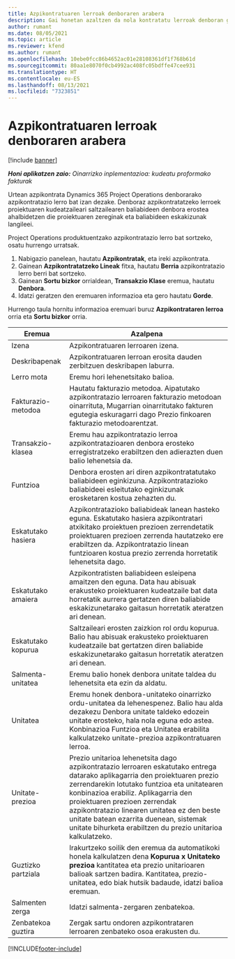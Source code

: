 ```yaml
---
title: Azpikontratuaren lerroak denboraren arabera
description: Gai honetan azaltzen da nola kontratatu lerroak denboran grabatzeko eta saltzaileek denbora erostea erregistratzeko.
author: rumant
ms.date: 08/05/2021
ms.topic: article
ms.reviewer: kfend
ms.author: rumant
ms.openlocfilehash: 10ebe0fcc86b4652ac01e28108361df1f768b61d
ms.sourcegitcommit: 80aa1e8070f0cb4992ac408fc05bdffe47cee931
ms.translationtype: HT
ms.contentlocale: eu-ES
ms.lasthandoff: 08/13/2021
ms.locfileid: "7323851"
---
```

# <a name="subcontract-lines-for-time"></a>Azpikontratuaren lerroak denboraren arabera

[!include [banner](../../includes/dataverse-preview.md)]

_**Honi aplikatzen zaio:** Oinarrizko inplementazioa: kudeatu proformako fakturak_

Urtean azpikontrata Dynamics 365 Project Operations denborarako azpikontratazio lerro bat izan dezake. Denboraz azpikontratatzeko lerroek proiektuaren kudeatzaileari saltzailearen baliabideen denbora erostea ahalbidetzen die proiektuaren zereginak eta baliabideen eskakizunak langileei.

Project Operations produktuentzako azpikontratazio lerro bat sortzeko, osatu hurrengo urratsak.

1. Nabigazio panelean, hautatu **Azpikontratak**, eta ireki azpikontrata.
2. Gainean **Azpikontratatzeko Lineak** fitxa, hautatu **Berria** azpikontratazio lerro berri bat sortzeko.
3. Gainean **Sortu bizkor** orrialdean, **Transakzio Klase** eremua, hautatu **Denbora**.
4. Idatzi geratzen den eremuaren informazioa eta gero hautatu **Gorde**.

  Hurrengo taula hornitu informazioa eremuari buruz **Azpikontrataren lerroa** orria eta **Sortu bizkor** orria.

| **Eremua** | **Azalpena** |
| --- | --- |
| Izena | Azpikontratuaren lerroaren izena. |
| Deskribapenak | Azpikontratuaren lerroan erosita dauden zerbitzuen deskribapen laburra. | 
| Lerro mota | Eremu hori lehenetsitako balioa.  |
| Fakturazio-metodoa | Hautatu fakturazio metodoa. Aipatutako azpikontratazio lerroaren fakturazio metodoan oinarrituta, Mugarrian oinarritutako fakturen egutegia eskuragarri dago Prezio finkoaren fakturazio metodoarentzat. |
| Transakzio-klasea | Eremu hau azpikontratazio lerroa azpikontratazioaren denbora erosteko erregistratzeko erabiltzen den adierazten duen balio lehenetsia da. |
| Funtzioa | Denbora erosten ari diren azpikontratatutako baliabideen eginkizuna. Azpikontratazioko baliabideei esleitutako eginkizunak erosketaren kostua zehazten du. |
| Eskatutako hasiera | Azpikontratazioko baliabideak lanean hasteko eguna. Eskatutako hasiera azpikontratari atxikitako proiektuen prezioen zerrendetatik proiektuaren prezioen zerrenda hautatzeko ere erabiltzen da. Azpikontratazio linean funtzioaren kostua prezio zerrenda horretatik lehenetsita dago. |
| Eskatutako amaiera | Azpikontratisten baliabideen esleipena amaitzen den eguna. Data hau abisuak erakusteko proiektuaren kudeatzaile bat data horretatik aurrera gertatzen diren baliabide eskakizunetarako gaitasun horretatik ateratzen ari denean. |
| Eskatutako kopurua | Saltzaileari erosten zaizkion rol ordu kopurua. Balio hau abisuak erakusteko proiektuaren kudeatzaile bat gertatzen diren baliabide eskakizunetarako gaitasun horretatik ateratzen ari denean. |
| Salmenta-unitatea | Eremu balio honek denbora unitate taldea du lehenetsita eta ezin da aldatu.  |
| Unitatea | Eremu honek denbora-unitateko oinarrizko ordu-unitatea da lehenespenez. Balio hau alda dezakezu Denbora unitate taldeko edozein unitate erosteko, hala nola eguna edo astea. Konbinazioa Funtzioa eta Unitatea erabilita kalkulatzeko unitate-prezioa azpikontratuaren lerroa. |
| Unitate-prezioa | Prezio unitarioa lehenetsita dago azpikontratazio lerroaren eskatutako entrega datarako aplikagarria den proiektuaren prezio zerrendarekin lotutako funtzioa eta unitatearen konbinazioa erabiliz. Aplikagarria den proiektuaren prezioen zerrendak azpikontratazio linearen unitatea ez den beste unitate batean ezarrita duenean, sistemak unitate bihurketa erabiltzen du prezio unitarioa kalkulatzeko. |
| Guztizko partziala | Irakurtzeko soilik den eremua da automatikoki honela kalkulatzen dena **Kopurua x Unitateko prezioa** kantitatea eta prezio unitarioaren balioak sartzen badira. Kantitatea, prezio-unitatea, edo biak hutsik badaude, idatzi balioa eremuan. |
| Salmenten zerga |  Idatzi salmenta-zergaren zenbatekoa. |
| Zenbatekoa guztira | Zergak sartu ondoren azpikontrataren lerroaren zenbateko osoa erakusten du. |


[!INCLUDE[footer-include](../../includes/footer-banner.md)]
